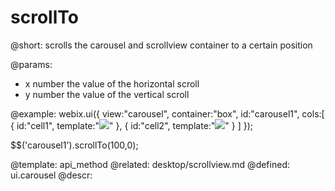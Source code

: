 scrollTo
=============



@short:
	scrolls the carousel and scrollview container to a certain position

@params:
- x		number		the value of the horizontal scroll
- y		number		the value of the vertical scroll


@example:
webix.ui({
    view:"carousel",
    container:"box",
    id:"carousel1",
    cols:[
       { id:"cell1", template:"<img src='spring.jpg'/>" },
       { id:"cell2", template:"<img src='summer.jpg'/>" }
    ]
});

$$('carousel1').scrollTo(100,0);

@template:	api_method
@related: 
	desktop/scrollview.md
@defined:	ui.carousel	
@descr:


